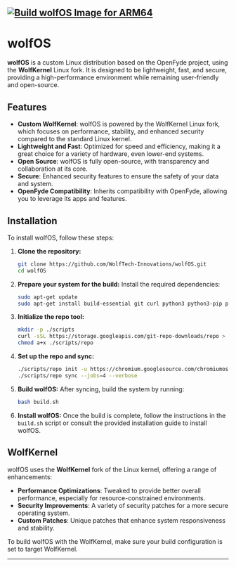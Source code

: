 [![Build wolfOS Image for ARM64](https://github.com/WolfTech-Innovations/wolfOS_amd64/actions/workflows/build.yml/badge.svg)](https://github.com/WolfTech-Innovations/wolfOS_amd64/actions/workflows/build.yml) 
---

# wolfOS

**wolfOS** is a custom Linux distribution based on the OpenFyde project, using the **WolfKernel** Linux fork. It is designed to be lightweight, fast, and secure, providing a high-performance environment while remaining user-friendly and open-source.

## Features

- **Custom WolfKernel**: wolfOS is powered by the WolfKernel Linux fork, which focuses on performance, stability, and enhanced security compared to the standard Linux kernel.
- **Lightweight and Fast**: Optimized for speed and efficiency, making it a great choice for a variety of hardware, even lower-end systems.
- **Open Source**: wolfOS is fully open-source, with transparency and collaboration at its core.
- **Secure**: Enhanced security features to ensure the safety of your data and system.
- **OpenFyde Compatibility**: Inherits compatibility with OpenFyde, allowing you to leverage its apps and features.

## Installation

To install wolfOS, follow these steps:

1. **Clone the repository:**
   ```bash
   git clone https://github.com/WolfTech-Innovations/wolfOS.git
   cd wolfOS
   ```

2. **Prepare your system for the build:**
   Install the required dependencies:
   ```bash
   sudo apt-get update
   sudo apt-get install build-essential git curl python3 python3-pip python3-dev lib32stdc++6 lib32z1 libglib2.0-0 libgstreamer1.0 libncurses5-dev libnss3-dev clang binutils gcc-multilib pkg-config
   ```

3. **Initialize the repo tool:**
   ```bash
   mkdir -p ./scripts
   curl -sSL https://storage.googleapis.com/git-repo-downloads/repo > ./scripts/repo
   chmod a+x ./scripts/repo
   ```

4. **Set up the repo and sync:**
   ```bash
   ./scripts/repo init -u https://chromium.googlesource.com/chromiumos/manifest -b stable
   ./scripts/repo sync --jobs=4 --verbose
   ```

5. **Build wolfOS:**
   After syncing, build the system by running:
   ```bash
   bash build.sh
   ```

6. **Install wolfOS:**
   Once the build is complete, follow the instructions in the `build.sh` script or consult the provided installation guide to install wolfOS.

## WolfKernel

wolfOS uses the **WolfKernel** fork of the Linux kernel, offering a range of enhancements:
- **Performance Optimizations**: Tweaked to provide better overall performance, especially for resource-constrained environments.
- **Security Improvements**: A variety of security patches for a more secure operating system.
- **Custom Patches**: Unique patches that enhance system responsiveness and stability.

To build wolfOS with the WolfKernel, make sure your build configuration is set to target WolfKernel.

---
